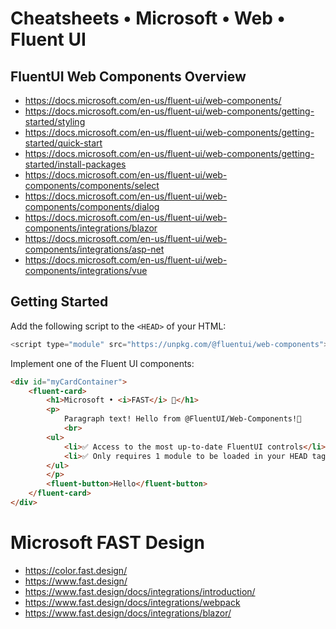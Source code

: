# Cheatsheets • Microsoft • Web • Fluent UI

## FluentUI Web Components Overview
- https://docs.microsoft.com/en-us/fluent-ui/web-components/
- https://docs.microsoft.com/en-us/fluent-ui/web-components/getting-started/styling
- https://docs.microsoft.com/en-us/fluent-ui/web-components/getting-started/quick-start
- https://docs.microsoft.com/en-us/fluent-ui/web-components/getting-started/install-packages
- https://docs.microsoft.com/en-us/fluent-ui/web-components/components/select
- https://docs.microsoft.com/en-us/fluent-ui/web-components/components/dialog
- https://docs.microsoft.com/en-us/fluent-ui/web-components/integrations/blazor
- https://docs.microsoft.com/en-us/fluent-ui/web-components/integrations/asp-net
- https://docs.microsoft.com/en-us/fluent-ui/web-components/integrations/vue

## Getting Started
Add the following script to the `<HEAD>` of your HTML:
```js
<script type="module" src="https://unpkg.com/@fluentui/web-components"></script>
```

Implement one of the Fluent UI components:
```html
<div id="myCardContainer">
    <fluent-card>
        <h1>Microsoft • <i>FAST</i> 🥳</h1>
        <p>
            Paragraph text! Hello from @FluentUI/Web-Components!🎉
            <br>
        <ul>
            <li>✅ Access to the most up-to-date FluentUI controls</li>
            <li>✅ Only requires 1 module to be loaded in your HEAD tag.</li>
        </ul>
        </p>
        <fluent-button>Hello</fluent-button>
    </fluent-card>
</div>
```

# Microsoft FAST Design
- https://color.fast.design/
- https://www.fast.design/
- https://www.fast.design/docs/integrations/introduction/
- https://www.fast.design/docs/integrations/webpack
- https://www.fast.design/docs/integrations/blazor/
